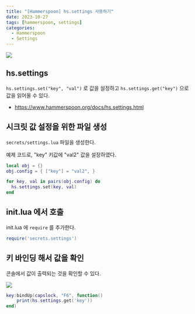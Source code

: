```yaml
---
title: "[Hammerspoon] hs.settings 사용하기"
date: 2023-10-27
tags: [hammerspoon, settings]
categories:
  - Hammerspoon
  - Settings 
---
```


![](https://www.hammerspoon.org/images/hammerspoon.png)


## hs.settings

`hs.settings.set("key", "val")` 로 값을 설정하고
`hs.settings.get("key")` 으로 값을 읽어올 수 있다.

- https://www.hammerspoon.org/docs/hs.settings.html


## 시크릿 값 설정을 위한 파일 생성

`secrets/settings.lua` 파일을 생성한다. 

예제 코드로, "key" 키값에 "val2" 값을 설장하였다.


```lua
local obj = {}
obj.config = { ["key"] = "val2", }

for key, val in pairs(obj.config) do
  hs.settings.set(key, val)
end
```

## init.lua 에서 호출

init.lua 에 `require` 를 추가한다. 

```lua
require('secrets.settings')
```


## 키 바인딩 해서 값을 확인

콘솔에서 값이 출력되는 것을 확인할 수 있다. 


![](https://i.imgur.com/Au28IaF.png)


```lua
key:bindUp(capslock, "F6", function()
    print(hs.settings.get('key'))
end)
```
